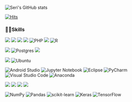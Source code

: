 ![Seri's GitHub stats](https://github-readme-stats.vercel.app/api?username=Seri-Jung&show_icons=true&theme=dracula)

[![Hits](https://hits.seeyoufarm.com/api/count/incr/badge.svg?url=https%3A%2F%2Fgithub.com%2FSeri-Jung&count_bg=%2379C83D&title_bg=%23555555&icon=&icon_color=%23E7E7E7&title=visitor&edge_flat=false)](https://hits.seeyoufarm.com)

### 👩‍💻Skills

<img src="https://img.shields.io/badge/python-181717?style=for-the-badge&logo=python&logoColor=blue"> <img src="https://img.shields.io/badge/c-00599C?style=for-the-badge&logo=c%2B%2B&logoColor=white"/> <img src="https://img.shields.io/badge/c++-00599C?style=for-the-badge&logo=c%2B%2B&logoColor=white"/> <img src="https://img.shields.io/badge/html-E34F26?style=for-the-badge&logo=html5&logoColor=white"> ![PHP](https://img.shields.io/badge/php-%23777BB4.svg?style=for-the-badge&logo=php&logoColor=white) <img src="https://img.shields.io/badge/java-007396?style=for-the-badge&logo=java&logoColor=white"> ![R](https://img.shields.io/badge/r-%23276DC3.svg?style=for-the-badge&logo=r&logoColor=white)


<img src="https://img.shields.io/badge/MySQL-4479A1?style=for-the-badge&logo=MySQL&logoColor=white"/> ![Postgres](https://img.shields.io/badge/postgresql-%23316192.svg?style=for-the-badge&logo=postgresql&logoColor=white) <img src="https://img.shields.io/badge/OpenTSDB-47A248?style=for-the-badge&logo=OpenTSDB&logoColor=white"/> 


<img src="https://img.shields.io/badge/linux-FCC624?style=for-the-badge&logo=linux&logoColor=black"> ![Ubuntu](https://img.shields.io/badge/Ubuntu-E95420?style=for-the-badge&logo=ubuntu&logoColor=white) 


![Android Studio](https://img.shields.io/badge/Android%20Studio-3DDC84.svg?style=for-the-badge&logo=android-studio&logoColor=white) 
![Jupyter Notebook](https://img.shields.io/badge/jupyter-%23FA0F00.svg?style=for-the-badge&logo=jupyter&logoColor=white)
![Eclipse](https://img.shields.io/badge/Eclipse-FE7A16.svg?style=for-the-badge&logo=Eclipse&logoColor=white)
![PyCharm](https://img.shields.io/badge/pycharm-143?style=for-the-badge&logo=pycharm&logoColor=black&color=black&labelColor=green)
![Visual Studio Code](https://img.shields.io/badge/Visual%20Studio%20Code-0078d7.svg?style=for-the-badge&logo=visual-studio-code&logoColor=white)
![Anaconda](https://img.shields.io/badge/Anaconda-%2344A833.svg?style=for-the-badge&logo=anaconda&logoColor=white)


 <img src="https://img.shields.io/badge/django-092E20?style=for-the-badge&logo=django&logoColor=white"> <img src="https://img.shields.io/badge/flask-000000?style=for-the-badge&logo=flask&logoColor=white">  <img src="https://img.shields.io/badge/Amazon AWS-232F3E?style=for-the-badge&logo=Amazon%20AWS&logoColor=white"/> <img src="https://img.shields.io/badge/github-181717?style=for-the-badge&logo=github&logoColor=white"> 
 
 ![NumPy](https://img.shields.io/badge/numpy-%23013243.svg?style=for-the-badge&logo=numpy&logoColor=white)
 ![Pandas](https://img.shields.io/badge/pandas-%23150458.svg?style=for-the-badge&logo=pandas&logoColor=white)
 ![scikit-learn](https://img.shields.io/badge/scikit--learn-%23F7931E.svg?style=for-the-badge&logo=scikit-learn&logoColor=white)
 ![Keras](https://img.shields.io/badge/Keras-%23D00000.svg?style=for-the-badge&logo=Keras&logoColor=white)
 ![TensorFlow](https://img.shields.io/badge/TensorFlow-%23FF6F00.svg?style=for-the-badge&logo=TensorFlow&logoColor=white)
 

